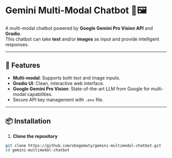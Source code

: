 # Gemini Multi-Modal Chatbot 🤖🖼️

A multi-modal chatbot powered by **Google Gemini Pro Vision API** and **Gradio**.  
This chatbot can take **text** and/or **images** as input and provide intelligent responses.

---

## 🚀 Features
- **Multi-modal**: Supports both text and image inputs.
- **Gradio UI**: Clean, interactive web interface.
- **Google Gemini Pro Vision**: State-of-the-art LLM from Google for multi-modal capabilities.
- Secure API key management with `.env` file.

---

## 📦 Installation

1. **Clone the repository**
```bash
git clone https://github.com/obogomaty/gemini-multimodal-chatbot.git
cd gemini-multimodal-chatbot


